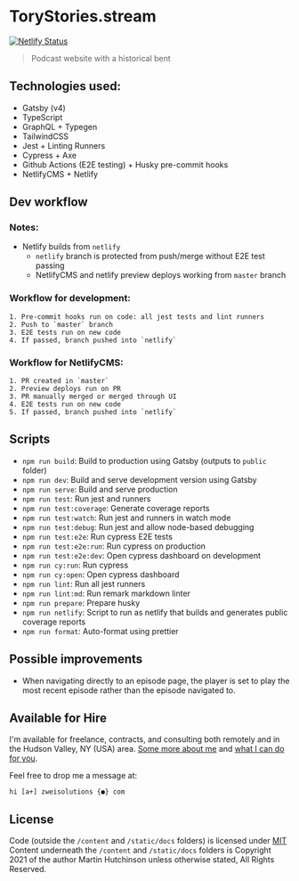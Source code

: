 # ToryStories.stream

[![Netlify Status](https://api.netlify.com/api/v1/badges/7c436fa4-a898-4aed-a5cb-5a4a768cae4e/deploy-status)](https://app.netlify.com/sites/torystories/deploys)

> Podcast website with a historical bent

## Technologies used:

-   Gatsby (v4)
-   TypeScript
-   GraphQL + Typegen
-   TailwindCSS
-   Jest + Linting Runners
-   Cypress + Axe
-   Github Actions (E2E testing) + Husky pre-commit hooks
-   NetlifyCMS + Netlify

## Dev workflow

### Notes:

-   Netlify builds from `netlify`
    -   `netlify` branch is protected from push/merge without E2E test passing
    -   NetlifyCMS and netlify preview deploys working from `master` branch

### Workflow for development:

    1. Pre-commit hooks run on code: all jest tests and lint runners
    2. Push to `master` branch
    3. E2E tests run on new code
    4. If passed, branch pushed into `netlify`

### Workflow for NetlifyCMS:

    1. PR created in `master`
    2. Preview deploys run on PR
    3. PR manually merged or merged through UI
    4. E2E tests run on new code
    5. If passed, branch pushed into `netlify`

## Scripts

-   `npm run build`: Build to production using Gatsby (outputs to `public` folder)
-   `npm run dev`: Build and serve development version using Gatsby
-   `npm run serve`: Build and serve production
-   `npm run test`: Run jest and runners
-   `npm run test:coverage`: Generate coverage reports
-   `npm run test:watch`: Run jest and runners in watch mode
-   `npm run test:debug`: Run jest and allow node-based debugging
-   `npm run test:e2e`: Run cypress E2E tests
-   `npm run test:e2e:run`: Run cypress on production
-   `npm run test:e2e:dev`: Open cypress dashboard on development
-   `npm run cy:run`: Run cypress
-   `npm run cy:open`: Open cypress dashboard
-   `npm run lint`: Run all jest runners
-   `npm run lint:md`: Run remark markdown linter
-   `npm run prepare`: Prepare husky
-   `npm run netlify`: Script to run as netlify that builds and generates public coverage reports
-   `npm run format`: Auto-format using prettier

## Possible improvements

-   When navigating directly to an episode page, the player is set to play the most recent episode rather than the episode navigated to.

## Available for Hire

I'm available for freelance, contracts, and consulting both remotely and in the Hudson Valley, NY (USA) area. [Some more about me](https://www.zweisolutions.com/about.html) and [what I can do for you](https://www.zweisolutions.com/services.html).

Feel free to drop me a message at:

```
hi [a+] zweisolutions {●} com
```

## License

Code (outside the `/content` and `/static/docs` folders) is licensed under [MIT](./LICENSE)
Content underneath the `/content` and `/static/docs` folders is Copyright 2021 of the author Martin Hutchinson unless otherwise stated, All Rights Reserved.
